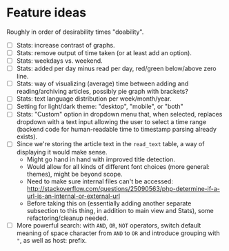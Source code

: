 # Feature ideas

Roughly in order of desirability times "doability".

- [ ] Stats: increase contrast of graphs.
- [ ] Stats: remove output of time taken (or at least add an option).
- [ ] Stats: weekdays vs. weekend.
- [ ] Stats: added per day minus read per day, red/green below/above zero line.
- [ ] Stats: way of visualizing (average) time between adding and reading/archiving articles, possibly pie graph with brackets?
- [ ] Stats: text language distribution per week/month/year.
- [ ] Setting for light/dark theme: "desktop", "mobile", or "both"
- [ ] Stats: "Custom" option in dropdown menu that, when selected, replaces dropdown with a text input allowing the user to select a time range (backend code for human-readable time to timestamp parsing already exists).
- [ ] Since we're storing the article text in the `read_text` table, a way of displaying it would make sense.
    - Might go hand in hand with improved title detection.
    - Would allow for all kinds of different font choices (more general: themes), might be beyond scope.
    - Need to make sure internal files can't be accessed: http://stackoverflow.com/questions/25090563/php-determine-if-a-url-is-an-internal-or-external-url
    - Before taking this on (essentially adding another separate subsection to this thing, in addition to main view and Stats), some refactoring/cleanup needed.
- [ ] More powerful search: with `AND`, `OR`, `NOT` operators, switch default meaning of space character from `AND` to `OR` and introduce grouping with `"`, as well as host: prefix.
